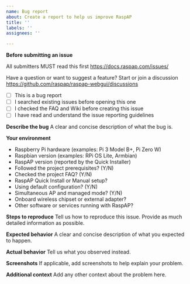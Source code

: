 ```yaml
---
name: Bug report
about: Create a report to help us improve RaspAP
title: ''
labels: ''
assignees: ''

---
```


**Before submitting an issue**

All submitters MUST read this first https://docs.raspap.com/issues/

Have a question or want to suggest a feature? Start or join a discussion https://github.com/raspap/raspap-webgui/discussions

* [ ] This is a bug report
* [ ] I searched existing issues before opening this one
* [ ] I checked the FAQ and Wiki before creating this issue
* [ ] I have read and understand the issue reporting guidelines 

**Describe the bug**
A clear and concise description of what the bug is.

**Your environment**
* Raspberry Pi hardware (examples: Pi 3 Model B+, Pi Zero W)  
* Raspbian version (examples: RPi OS Lite, Armbian)
* RaspAP version (reported by the Quick Installer) 
* Followed the project prerequisites? (Y/N)
* Checked the project FAQ? (Y/N)
* RaspAP Quick Install or Manual setup?
* Using default configuration? (Y/N)
* Simultaneous AP and managed mode? (Y/N)
* Onboard wireless chipset or external adapter? 
* Other software or services running with RaspAP?

**Steps to reproduce**
Tell us how to reproduce this issue. Provide as much detailed information as possible.

**Expected behavior**
A clear and concise description of what you expected to happen.

**Actual behavior**
Tell us what you observed instead.

**Screenshots**
If applicable, add screenshots to help explain your problem.

**Additional context**
Add any other context about the problem here.

